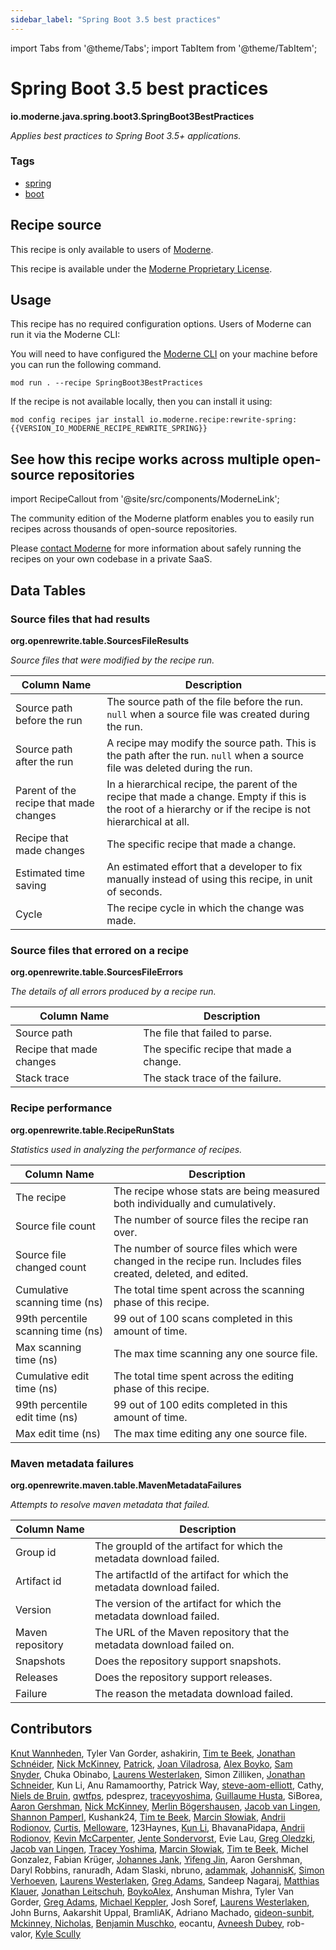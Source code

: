 ```yaml
---
sidebar_label: "Spring Boot 3.5 best practices"
---
```


import Tabs from '@theme/Tabs';
import TabItem from '@theme/TabItem';

# Spring Boot 3.5 best practices

**io.moderne.java.spring.boot3.SpringBoot3BestPractices**

_Applies best practices to Spring Boot 3.5+ applications._

### Tags

* [spring](/reference/recipes-by-tag#spring)
* [boot](/reference/recipes-by-tag#boot)

## Recipe source

This recipe is only available to users of [Moderne](https://docs.moderne.io/).


This recipe is available under the [Moderne Proprietary License](https://docs.moderne.io/licensing/overview).


## Usage

This recipe has no required configuration options. Users of Moderne can run it via the Moderne CLI:
<Tabs groupId="projectType">


<TabItem value="moderne-cli" label="Moderne CLI">

You will need to have configured the [Moderne CLI](https://docs.moderne.io/user-documentation/moderne-cli/getting-started/cli-intro) on your machine before you can run the following command.

```shell title="shell"
mod run . --recipe SpringBoot3BestPractices
```

If the recipe is not available locally, then you can install it using:
```shell
mod config recipes jar install io.moderne.recipe:rewrite-spring:{{VERSION_IO_MODERNE_RECIPE_REWRITE_SPRING}}
```
</TabItem>
</Tabs>

## See how this recipe works across multiple open-source repositories

import RecipeCallout from '@site/src/components/ModerneLink';

<RecipeCallout link="https://app.moderne.io/recipes/io.moderne.java.spring.boot3.SpringBoot3BestPractices" />

The community edition of the Moderne platform enables you to easily run recipes across thousands of open-source repositories.

Please [contact Moderne](https://moderne.io/product) for more information about safely running the recipes on your own codebase in a private SaaS.
## Data Tables

<Tabs groupId="data-tables">
<TabItem value="org.openrewrite.table.SourcesFileResults" label="SourcesFileResults">

### Source files that had results
**org.openrewrite.table.SourcesFileResults**

_Source files that were modified by the recipe run._

| Column Name | Description |
| ----------- | ----------- |
| Source path before the run | The source path of the file before the run. `null` when a source file was created during the run. |
| Source path after the run | A recipe may modify the source path. This is the path after the run. `null` when a source file was deleted during the run. |
| Parent of the recipe that made changes | In a hierarchical recipe, the parent of the recipe that made a change. Empty if this is the root of a hierarchy or if the recipe is not hierarchical at all. |
| Recipe that made changes | The specific recipe that made a change. |
| Estimated time saving | An estimated effort that a developer to fix manually instead of using this recipe, in unit of seconds. |
| Cycle | The recipe cycle in which the change was made. |

</TabItem>

<TabItem value="org.openrewrite.table.SourcesFileErrors" label="SourcesFileErrors">

### Source files that errored on a recipe
**org.openrewrite.table.SourcesFileErrors**

_The details of all errors produced by a recipe run._

| Column Name | Description |
| ----------- | ----------- |
| Source path | The file that failed to parse. |
| Recipe that made changes | The specific recipe that made a change. |
| Stack trace | The stack trace of the failure. |

</TabItem>

<TabItem value="org.openrewrite.table.RecipeRunStats" label="RecipeRunStats">

### Recipe performance
**org.openrewrite.table.RecipeRunStats**

_Statistics used in analyzing the performance of recipes._

| Column Name | Description |
| ----------- | ----------- |
| The recipe | The recipe whose stats are being measured both individually and cumulatively. |
| Source file count | The number of source files the recipe ran over. |
| Source file changed count | The number of source files which were changed in the recipe run. Includes files created, deleted, and edited. |
| Cumulative scanning time (ns) | The total time spent across the scanning phase of this recipe. |
| 99th percentile scanning time (ns) | 99 out of 100 scans completed in this amount of time. |
| Max scanning time (ns) | The max time scanning any one source file. |
| Cumulative edit time (ns) | The total time spent across the editing phase of this recipe. |
| 99th percentile edit time (ns) | 99 out of 100 edits completed in this amount of time. |
| Max edit time (ns) | The max time editing any one source file. |

</TabItem>

<TabItem value="org.openrewrite.maven.table.MavenMetadataFailures" label="MavenMetadataFailures">

### Maven metadata failures
**org.openrewrite.maven.table.MavenMetadataFailures**

_Attempts to resolve maven metadata that failed._

| Column Name | Description |
| ----------- | ----------- |
| Group id | The groupId of the artifact for which the metadata download failed. |
| Artifact id | The artifactId of the artifact for which the metadata download failed. |
| Version | The version of the artifact for which the metadata download failed. |
| Maven repository | The URL of the Maven repository that the metadata download failed on. |
| Snapshots | Does the repository support snapshots. |
| Releases | Does the repository support releases. |
| Failure | The reason the metadata download failed. |

</TabItem>

</Tabs>

## Contributors
[Knut Wannheden](mailto:knut@moderne.io), Tyler Van Gorder, ashakirin, [Tim te Beek](mailto:tim@moderne.io), [Jonathan Schnéider](mailto:jkschneider@gmail.com), [Nick McKinney](mailto:mckinneynichoals@gmail.com), [Patrick](mailto:patway99@gmail.com), [Joan Viladrosa](mailto:joan@moderne.io), [Alex Boyko](mailto:aboyko@vmware.com), [Sam Snyder](mailto:sam@moderne.io), Chuka Obinabo, [Laurens Westerlaken](mailto:laurens.w@live.nl), Simon Zilliken, [Jonathan Schneider](mailto:jkschneider@gmail.com), Kun Li, Anu Ramamoorthy, Patrick Way, [steve-aom-elliott](mailto:steve@moderne.io), Cathy, [Niels de Bruin](mailto:nielsdebruin@gmail.com), [qwtfps](mailto:qwtfps@163.com), pdesprez, [traceyyoshima](mailto:tracey.yoshima@gmail.com), [Guillaume Husta](mailto:guillaume.husta@gmail.com), SiBorea, [Aaron Gershman](mailto:aegershman@gmail.com), [Nick McKinney](mailto:mckinneynicholas@gmail.com), [Merlin Bögershausen](mailto:merlin.boegershausen@rwth-aachen.de), [Jacob van Lingen](mailto:jacobvanlingen@hotmail.com), [Shannon Pamperl](mailto:shanman190@gmail.com), Kushank24, [Tim te Beek](mailto:timtebeek@gmail.com), [Marcin Słowiak](mailto:m.slowiak@smartrecruiters.com), [Andrii Rodionov](mailto:andrii@moderne.io), [Curtis](mailto:curtis@mail.ustc.edu.cn), [Melloware](mailto:mellowaredev@gmail.com), 123Haynes, [Kun Li](mailto:kun@moderne.io), BhavanaPidapa, [Andrii Rodionov](mailto:andrey.rodionov@gmail.com), [Kevin McCarpenter](mailto:kevin@moderne.io), [Jente Sondervorst](mailto:jentesondervorst@gmail.com), Evie Lau, [Greg Oledzki](mailto:greg.oledzki@moderne.io), [Jacob van Lingen](mailto:jacob.van.lingen@moderne.io), [Tracey Yoshima](mailto:tracey.yoshima@gmail.com), [Marcin Słowiak](mailto:marcin.slowiak.007@gmail.com), [Tim te Beek](mailto:tim.te.beek@jdriven.com), Michel Gonzalez, Fabian Krüger, [Johannes Jank](mailto:johannes.wengert@googlemail.com), [Yifeng Jin](mailto:yifeng.jyf@alibaba-inc.com), Aaron Gershman, Daryl Robbins, ranuradh, Adam Slaski, nbruno, [adammak](mailto:maka9@mcmaster.ca), [JohannisK](mailto:johan.kragt@moderne.io), [Simon Verhoeven](mailto:verhoeven.simon@gmail.com), [Laurens Westerlaken](mailto:laurens.westerlaken@jdriven.com), [Greg Adams](mailto:gadams@gmail.com), Sandeep Nagaraj, [Matthias Klauer](mailto:matthias.klauer@sap.com), [Jonathan Leitschuh](mailto:jonathan.leitschuh@gmail.com), [BoykoAlex](mailto:aboyko@pivotal.io), Anshuman Mishra, Tyler Van Gorder, [Greg Adams](mailto:greg@moderne.io), [Michael Keppler](mailto:bananeweizen@gmx.de), Josh Soref, [Laurens Westerlaken](mailto:laurens.westerlaken@moderne.io), John Burns, Aakarshit Uppal, BramliAK, Adriano Machado, [gideon-sunbit](mailto:gideon.pertzov@sunbit.com), [Mckinney, Nicholas](mailto:mckinneynicholas@gmail.com), [Benjamin Muschko](mailto:benjamin.muschko@gmail.com), eocantu, [Avneesh Dubey](mailto:avneeshdubey1198@gmail.com), rob-valor, [Kyle Scully](mailto:scullykns@gmail.com)
